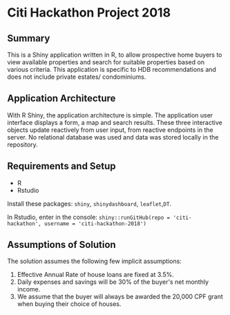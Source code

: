 # Citi Hackathon Project 2018

## Summary
This is a Shiny application written in R, to allow prospective home buyers to view available properties and search for suitable properties based on various criteria. This application is specific to HDB recommendations and does not include private estates/ condominiums.

## Application Architecture
With R Shiny, the application architecture is simple. The application user interface displays a form, a map and search results. These three interactive objects update reactively from user input, from reactive endpoints in the server. No relational database was used and data was stored locally in the repository.

## Requirements and Setup
- R
- Rstudio

Install these packages: `shiny`, `shinydashboard`, `leaflet`,`DT`.

In Rstudio, enter in the console: `shiny::runGitHub(repo = 'citi-hackathon', username = 'citi-hackathon-2018')`


## Assumptions of Solution
The solution assumes the following few implicit assumptions:
1) Effective Annual Rate of house loans are fixed at 3.5%.
2) Daily expenses and savings will be 30% of the buyer's net monthly income.
3) We assume that the buyer will always be awarded the 20,000 CPF grant when buying their choice of houses.
